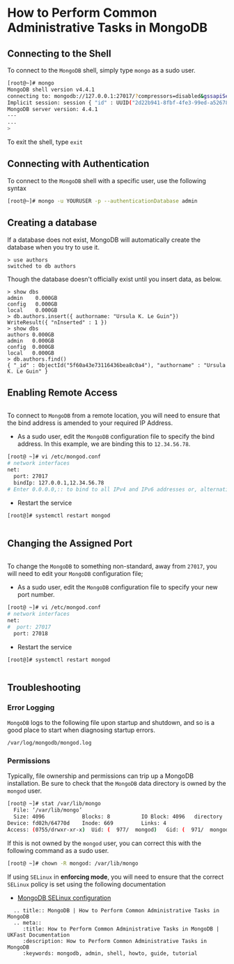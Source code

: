 # How to Perform Common Administrative Tasks in MongoDB

## Connecting to the Shell

To connect to the `MongoDB` shell, simply type `mongo` as a sudo user.

```bash
[root@~]# mongo
MongoDB shell version v4.4.1
connecting to: mongodb://127.0.0.1:27017/?compressors=disabled&gssapiServiceName=mongodb
Implicit session: session { "id" : UUID("2d22b941-8fbf-4fe3-99ed-a52678e22097") }
MongoDB server version: 4.4.1
---
...
>
```

To exit the shell, type `exit`

## Connecting with Authentication

To connect to the `MongoDB` shell with a specific user, use the following syntax
```bash
[root@~]# mongo -u YOURUSER -p --authenticationDatabase admin
```

## Creating a database
If a database does not exist, MongoDB will automatically create the database when you try to use it.
```
> use authors
switched to db authors
```
Though the database doesn't officially exist until you insert data, as below.
```
> show dbs
admin    0.000GB
config   0.000GB
local    0.000GB
> db.authors.insert({ authorname: "Ursula K. Le Guin"})
WriteResult({ "nInserted" : 1 })
> show dbs
authors 0.000GB
admin   0.000GB
config  0.000GB
local   0.000GB
> db.authors.find()
{ "_id" : ObjectId("5f60a43e73116436bea8c0a4"), "authorname" : "Ursula K. Le Guin" }
```

## Enabling Remote Access

``` warning:: Always ensure that the bind address for MongoDB is restricted on your firewall.
```
To connect to `MongoDB` from a remote location, you will need to ensure that the bind address is amended to your required IP Address.

* As a sudo user, edit the `MongoDB` configuration file to specify the bind address. In this example, we are binding this to `12.34.56.78`.
```bash
[root@ ~]# vi /etc/mongod.conf
# network interfaces
net:
  port: 27017
  bindIp: 127.0.0.1,12.34.56.78
# Enter 0.0.0.0,:: to bind to all IPv4 and IPv6 addresses or, alternatively, use the net.bindIpAll setting.
```

* Restart the service
```bash
[root@]# systemctl restart mongod
```

``` note:: You may also need to ensure that port 27017 is open to your required location on your software firewall. This falls outside the scope of this tutorial.
```

## Changing the Assigned Port

``` warning:: Always ensure that the assigned port for MongoDB is restricted on your firewall.
```
To change the `MongoDB` to something non-standard, away from `27017`, you will need to edit your `MongoDB` configuration file;

* As a sudo user, edit the `MongoDB` configuration file to specify your new port number.
```bash
[root@ ~]# vi /etc/mongod.conf
# network interfaces
net:
#  port: 27017
  port: 27018
```
* Restart the service
```bash
[root@]# systemctl restart mongod
```

``` note:: You may also need to ensure that port 27017 is open to your required location on your software firewall. This falls outside the scope of this tutorial.
```
## Troubleshooting

### Error Logging

`MongoDB` logs to the following file upon startup and shutdown, and so is a good place to start when diagnosing startup errors.
```bash
/var/log/mongodb/mongod.log
```

### Permissions

Typically, file ownership and permissions can trip up a MongoDB installation. Be sure to check that the `MongoDB` data directory is owned by the `mongod` user.
```bash
[root@ ~]# stat /var/lib/mongo
  File: ‘/var/lib/mongo’
  Size: 4096            Blocks: 8          IO Block: 4096   directory
Device: fd02h/64770d    Inode: 669         Links: 4
Access: (0755/drwxr-xr-x)  Uid: (  977/  mongod)   Gid: (  971/  mongod
```
If this is not owned by the `mongod` user, you can correct this with the following command as a sudo user.
```bash
[root@ ~]# chown -R mongod: /var/lib/mongo
```

If using `SELinux` in **enforcing mode**, you will need to ensure that the correct `SELinux` policy is set using the following documentation
* [MongoDB SELinux configuration](https://docs.mongodb.com/manual/tutorial/install-mongodb-on-red-hat/index.html#configure-selinux)

```eval_rst
  .. title:: MongoDB | How to Perform Common Administrative Tasks in MongoDB
  .. meta::
     :title: How to Perform Common Administrative Tasks in MongoDB | UKFast Documentation
     :description: How to Perform Common Administrative Tasks in MongoDB
     :keywords: mongodb, admin, shell, howto, guide, tutorial
```
